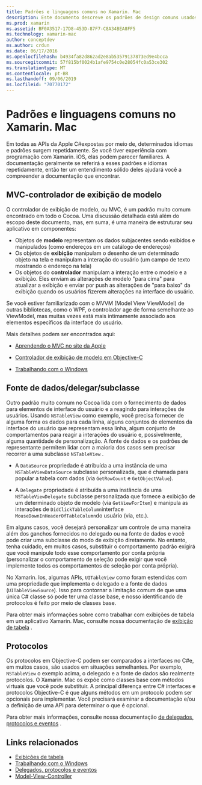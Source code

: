 ```yaml
---
title: Padrões e linguagens comuns no Xamarin. Mac
description: Este documento descreve os padrões de design comuns usados durante a criação de aplicativos Xamarin. Mac. Ele aborda o padrão Model-View-Controller, a fonte de dados e os padrões de representante e os protocolos.
ms.prod: xamarin
ms.assetid: BF0A3517-17D8-453D-87F7-C8A34BEA8FF5
ms.technology: xamarin-mac
author: conceptdev
ms.author: crdun
ms.date: 06/17/2016
ms.openlocfilehash: b4934fa82d862ad2e8ab53579137873ed9e4bcca
ms.sourcegitcommit: 57f815bf0024b1afe9754c0e28054fc0a53ce302
ms.translationtype: MT
ms.contentlocale: pt-BR
ms.lasthandoff: 09/06/2019
ms.locfileid: "70770172"
---
```

# <a name="common-patterns-and-idioms-in-xamarinmac"></a>Padrões e linguagens comuns no Xamarin. Mac

Em todas as APIs da Apple C#expostas por meio de, determinados idiomas e padrões surgem repetidamente. Se você tiver experiência com programação com Xamarin. iOS, elas podem parecer familiares. A documentação geralmente se referirá a esses padrões e idiomas repetidamente, então ter um entendimento sólido deles ajudará você a compreender a documentação que encontrar.

## <a name="mvc---model-view-controller"></a>MVC-controlador de exibição de modelo

O controlador de exibição de modelo, ou MVC, é um padrão muito comum encontrado em todo o Cocoa. Uma discussão detalhada está além do escopo deste documento, mas, em suma, é uma maneira de estruturar seu aplicativo em componentes:

- Objetos de **modelo** representam os dados subjacentes sendo exibidos e manipulados (como endereços em um catálogo de endereços)
- Os objetos de **exibição** manipulam o desenho de um determinado objeto na tela e manipulam a interação do usuário (um campo de texto mostrando o endereço na tela)
- Os objetos do **controlador** manipulam a interação entre o modelo e a exibição. Eles enviam as alterações de modelo "para cima" para atualizar a exibição e enviar por push as alterações de "para baixo" da exibição quando os usuários fizerem alterações na interface do usuário.

Se você estiver familiarizado com o MVVM (Model View ViewModel) de outras bibliotecas, como o WPF, o controlador age de forma semelhante ao ViewModel, mas muitas vezes está mais intimamente associado aos elementos específicos da interface do usuário.

Mais detalhes podem ser encontrados aqui:

- [Aprendendo o MVC no site da Apple](https://developer.apple.com/library/ios/documentation/general/conceptual/devpedia-cocoacore/MVC.html)

- [Controlador de exibição de modelo em Objective-C](https://developer.apple.com/library/ios/documentation/general/conceptual/CocoaEncyclopedia/Model-View-Controller/Model-View-Controller.html)
- [Trabalhando com o Windows](~/mac/user-interface/window.md)

## <a name="data-source--delegate--subclassing"></a>Fonte de dados/delegar/subclasse

Outro padrão muito comum no Cocoa lida com o fornecimento de dados para elementos de interface do usuário e a reagindo para interações de usuários. Usando `NSTableView` como exemplo, você precisa fornecer de alguma forma os dados para cada linha, alguns conjuntos de elementos da interface do usuário que representam essa linha, algum conjunto de comportamentos para reagir a interações do usuário e, possivelmente, alguma quantidade de personalização. A fonte de dados e os padrões de representante permitem lidar com a maioria dos casos sem precisar recorrer a uma subclasse `NSTableView` .

- A `DataSource` propriedade é atribuída a uma instância de uma `NSTableViewDataSource` subclasse personalizada, que é chamada para popular a tabela com dados (via `GetRowCount` e `GetObjectValue`).

- A `Delegate` propriedade é atribuída a uma instância de uma `NSTableViewDelegate` subclasse personalizada que fornece a exibição de um determinado objeto de modelo (via `GetViewForItem`) e manipula as interações de `DidClickTableColumn`interface `MouseDownInHeaderOfTableColumn`do usuário (via, etc.).

Em alguns casos, você desejará personalizar um controle de uma maneira além dos ganchos fornecidos no delegado ou na fonte de dados e você pode criar uma subclasse do modo de exibição diretamente. No entanto, tenha cuidado, em muitos casos, substituir o comportamento padrão exigirá que você manipule todo esse comportamento por conta própria (personalizar o comportamento de seleção pode exigir que você implemente todos os comportamentos de seleção por conta própria).

No Xamarin. Ios, algumas APIs, `UITableView` como foram estendidas com uma propriedade que implementa o delegado e a fonte de dados (`UITableViewSource`). Isso para contornar a limitação comum de que uma única C# classe só pode ter uma classe base, e nosso identificando de protocolos é feito por meio de classes base.

Para obter mais informações sobre como trabalhar com exibições de tabela em um aplicativo Xamarin. Mac, consulte nossa documentação de [exibição de tabela](~/mac/user-interface/table-view.md) .

## <a name="protocols"></a>Protocolos

Os protocolos em Objective-C podem ser comparados a interfaces no C#e, em muitos casos, são usados em situações semelhantes. Por exemplo, `NSTableView` o exemplo acima, o delegado e a fonte de dados são realmente protocolos. O Xamarin. Mac os expõe como classes base com métodos virtuais que você pode substituir. A principal diferença entre C# interfaces e protocolos Objective-C é que alguns métodos em um protocolo podem ser opcionais para implementar. Você precisará examinar a documentação e/ou a definição de uma API para determinar o que é opcional.

Para obter mais informações, consulte nossa documentação [de delegados, protocolos e eventos](~/ios/app-fundamentals/delegates-protocols-and-events.md) .

## <a name="related-links"></a>Links relacionados

- [Exibições de tabela](~/mac/user-interface/table-view.md)
- [Trabalhando com o Windows](~/mac/user-interface/window.md)
- [Delegados, protocolos e eventos](~/ios/app-fundamentals/delegates-protocols-and-events.md)
- [Model-View-Controller](https://developer.apple.com/library/ios/documentation/general/conceptual/CocoaEncyclopedia/Model-View-Controller/Model-View-Controller.html)
